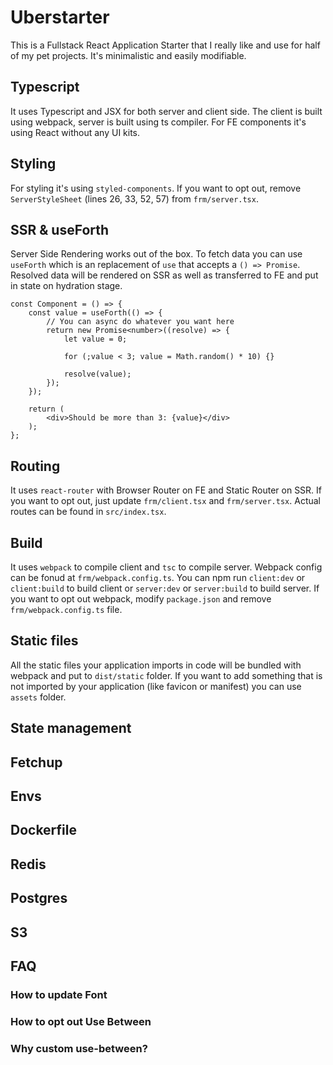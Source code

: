 # Uberstarter

This is a Fullstack React Application Starter that I really like and use for half of my pet projects. It's minimalistic and easily modifiable.

## Typescript

It uses Typescript and JSX for both server and client side. The client is built using webpack, server is built using ts compiler. For FE components it's using React without any UI kits.

## Styling

For styling it's using `styled-components`. If you want to opt out, remove `ServerStyleSheet` (lines 26, 33, 52, 57) from `frm/server.tsx`.

## SSR & useForth

Server Side Rendering works out of the box. To fetch data you can use `useForth` which is an replacement of `use` that accepts a `() => Promise`. Resolved data will be rendered on SSR as well as transferred to FE and put in state on hydration stage.

```
const Component = () => {
    const value = useForth(() => {
        // You can async do whatever you want here
        return new Promise<number>((resolve) => {
            let value = 0;

            for (;value < 3; value = Math.random() * 10) {}

            resolve(value);
        });
    });

    return (
        <div>Should be more than 3: {value}</div>
    );
};
```

## Routing

It uses `react-router` with Browser Router on FE and Static Router on SSR. If you want to opt out, just update `frm/client.tsx` and `frm/server.tsx`. Actual routes can be found in `src/index.tsx`.

## Build

It uses `webpack` to compile client and `tsc` to compile server. Webpack config can be fonud at `frm/webpack.config.ts`. You can npm run `client:dev` or `client:build` to build client or `server:dev` or `server:build` to build server. If you want to opt out webpack, modify `package.json` and remove `frm/webpack.config.ts` file.

## Static files

All the static files your application imports in code will be bundled with webpack and put to `dist/static` folder. If you want to add something that is not imported by your application (like favicon or manifest) you can use `assets` folder.

## State management

>

## Fetchup

>

## Envs

>

## Dockerfile

>

## Redis

>

## Postgres

>

## S3

>





## FAQ

### How to update Font

>

### How to opt out Use Between

>

### Why custom use-between?


